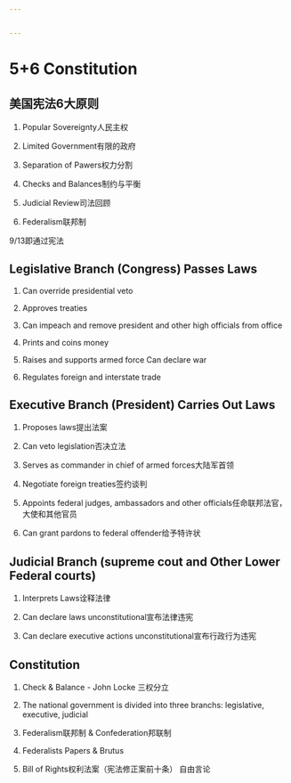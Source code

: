 ```yaml
---


---
```


<h1 id="constitution">5+6 Constitution</h1>
<h2 id="美国宪法6大原则">美国宪法6大原则</h2>
<ol>
<li>
<p>Popular Sovereignty人民主权</p>
</li>
<li>
<p>Limited Government有限的政府</p>
</li>
<li>
<p>Separation of Pawers权力分割</p>
</li>
<li>
<p>Checks and Balances制约与平衡</p>
</li>
<li>
<p>Judicial Review司法回顾</p>
</li>
<li>
<p>Federalism联邦制</p>
</li>
</ol>
<p>9/13即通过宪法</p>
<h2 id="legislative-branch-congress-passes-laws">Legislative Branch (Congress) Passes Laws</h2>
<ol>
<li>
<p>Can override presidential veto</p>
</li>
<li>
<p>Approves treaties</p>
</li>
<li>
<p>Can impeach and remove president and other high officials from office</p>
</li>
<li>
<p>Prints and coins money</p>
</li>
<li>
<p>Raises and supports armed force Can declare war</p>
</li>
<li>
<p>Regulates foreign and interstate trade</p>
</li>
</ol>
<h2 id="executive-branch-president-carries-out-laws">Executive Branch (President) Carries Out Laws</h2>
<ol>
<li>
<p>Proposes laws提出法案</p>
</li>
<li>
<p>Can veto legislation否决立法</p>
</li>
<li>
<p>Serves as commander in chief of armed forces大陆军首领</p>
</li>
<li>
<p>Negotiate foreign treaties签约谈判</p>
</li>
<li>
<p>Appoints federal judges, ambassadors and other officials任命联邦法官，大使和其他官员</p>
</li>
<li>
<p>Can grant pardons to federal offender给予特许状</p>
</li>
</ol>
<h2 id="judicial-branch-supreme-cout-and-other-lower-federal-courts">Judicial Branch (supreme cout and Other Lower Federal courts)</h2>
<ol>
<li>
<p>Interprets Laws诠释法律</p>
</li>
<li>
<p>Can declare laws unconstitutional宣布法律违宪</p>
</li>
<li>
<p>Can declare executive actions unconstitutional宣布行政行为违宪</p>
</li>
</ol>
<h2 id="constitution-1">Constitution</h2>
<ol>
<li>
<p>Check &amp; Balance - John Locke 三权分立</p>
</li>
<li>
<p>The national government is divided into three branchs: legislative, executive, judicial</p>
</li>
<li>
<p>Federalism联邦制 &amp; Confederation邦联制</p>
</li>
<li>
<p>Federalists Papers &amp; Brutus</p>
</li>
<li>
<p>Bill of Rights权利法案（宪法修正案前十条） 自由言论</p>
</li>
</ol>

